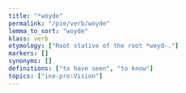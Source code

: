 ```yaml
---
title: "*wóyde"
permalink: "/pie/verb/wóyde"
lemma_to_sort: "woyde"
klass: verb
etymology: ["Root stative of the root *weyd-."]
markers: []
synonyms: []
definitions: ["to have seen", "to know"]
topics: ["ine-pro:Vision"]
---
```

